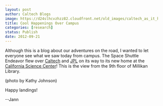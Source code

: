 ```yaml
---
layout: post
author: Caltech Blogs
image: https://d24slhcvzhzz82.cloudfront.net/old_images/caltech_as_it_happens/6a0105349b8251970b017d3c38291a970c.jpg
title: Cool Happenings Over Campus
categories: [research]
status: Publish
date: 2012-09-21
---
```



Although this is a blog about our adventures on the road, I wanted to let everyone see what we saw today from campus. The Space Shuttle Endeavor flew over [Caltech](https://www.admissions.caltech.edu/) and [JPL](https://www.jpl.nasa.gov/) on its way to its new home at the [California Science Center](https://www.californiasciencecenter.org/)! This is the view from the 9th floor of Millikan Library.

(photo by Kathy Johnson)

Happy landings!

--Jann

